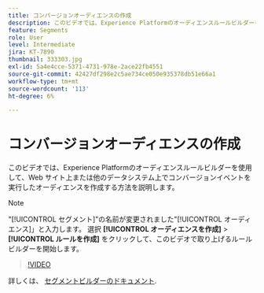 ```yaml
---
title: コンバージョンオーディエンスの作成
description: このビデオでは、Experience Platformのオーディエンスルールビルダーを使用して、Web サイト上または他のデータシステム上でコンバージョンイベントを実行したオーディエンスを作成する方法を説明します。
feature: Segments
role: User
level: Intermediate
jira: KT-7890
thumbnail: 333303.jpg
exl-id: 5a4e4cce-5371-4731-978e-2ace22fb4551
source-git-commit: 42427df298e2c5ae734ce050e935378db51e66a1
workflow-type: tm+mt
source-wordcount: '113'
ht-degree: 6%

---
```


# コンバージョンオーディエンスの作成

このビデオでは、Experience Platformのオーディエンスルールビルダーを使用して、Web サイト上または他のデータシステム上でコンバージョンイベントを実行したオーディエンスを作成する方法を説明します。

>[!NOTE]
>
> &quot;[!UICONTROL セグメント]&quot;の名前が変更されました&quot;[!UICONTROL オーディエンス]」と入力します。 選択 **[!UICONTROL オーディエンスを作成]** > **[!UICONTROL ルールを作成]** をクリックして、このビデオで取り上げるルールビルダーを開始します。

>[!VIDEO](https://video.tv.adobe.com/v/333303/?quality=12&learn=on)

詳しくは、 [セグメントビルダーのドキュメント](https://experienceleague.adobe.com/docs/experience-platform/segmentation/ui/segment-builder.html?lang=ja).
